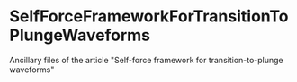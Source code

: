 # SelfForceFrameworkForTransitionToPlungeWaveforms
Ancillary files of the article "Self-force framework for transition-to-plunge waveforms"

